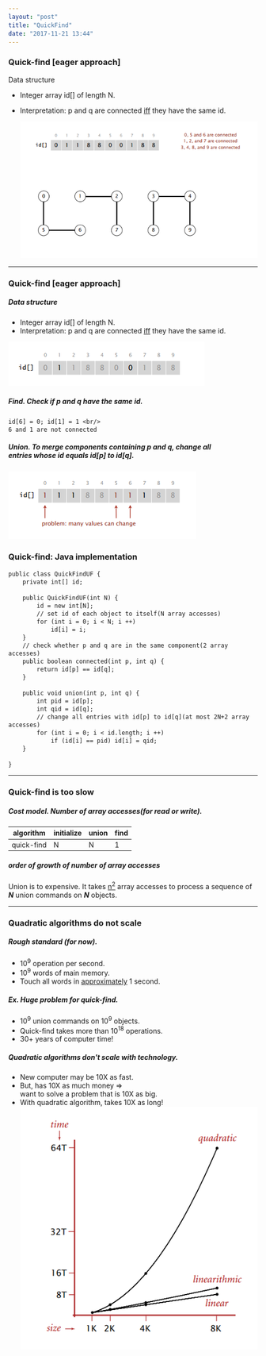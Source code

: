 ```yaml
---
layout: "post"
title: "QuickFind"
date: "2017-11-21 13:44"
---
```


### Quick-find [eager approach]
Data structure
* Integer array id[] of length N.
* Interpretation: p and q are connected [iff][bb2bd808] they have the same id.

    ![iff they have the same id](../images/2017/11/iff-they-have-the-same-id.png)

  [bb2bd808]: http://fanyi.baidu.com/?aldtype=85#en/zh/iff "if and only if"
---
  ### Quick-find [eager approach]
  ##### Data structure
  * Integer array id[] of length N.
  * Interpretation: p and q are connected [iff][bb2bd808] they have the same id.

  ![interpretation](../images/2017/11/interpretation.png)

  ##### Find. Check if p and q have the same id.
    id[6] = 0; id[1] = 1 <br/>
    6 and 1 are not connected

  ##### Union. To merge components containing p and q, change all <br/> entries whose id equals id[p] to id[q].

![after union of 6 and 1.png](../images/2017/11/after-union-of-6-and-1.png "after union of 6 and 1.png")

### Quick-find: Java implementation

```
public class QuickFindUF {
    private int[] id;

    public QuickFindUF(int N) {
        id = new int[N];
        // set id of each object to itself(N array accesses)
        for (int i = 0; i < N; i ++)
            id[i] = i;
    }
    // check whether p and q are in the same component(2 array accesses)
    public boolean connected(int p, int q) {
        return id[p] == id[q];
    }

    public void union(int p, int q) {
        int pid = id[p];
        int qid = id[q];
        // change all entries with id[p] to id[q](at most 2N+2 array accesses)
        for (int i = 0; i < id.length; i ++)
            if (id[i] == pid) id[i] = qid;
    }

}
```

---
### Quick-find is too slow
##### Cost model. Number of array accesses(for read or write).

algorithm  | initialize | union | find
-----------|------------|-------|-----
quick-find | N          | N     | 1
##### order of growth of number of array accesses

Union is to expensive. It takes [n<sup>2</sup>][b9431c11] array accesses to process a sequence of
**_N_** union commands on _**N**_ objects.

  [b9431c11]: http://dict.youdao.com/w/eng/quadratic "quadratic"

---
### Quadratic algorithms do not scale

##### Rough standard (for now).
* 10<sup>9</sup> operation per second.
* 10<sup>9</sup> words of main memory.
* Touch all words in [approximately](this "a truism roughly since 1950!") 1 second.

##### Ex. Huge problem for quick-find.
* 10<sup>9</sup> union commands on 10<sup>9</sup> objects.
* Quick-find takes more than 10<sup>18</sup> operations.
* 30+ years of computer time!

##### Quadratic algorithms don't scale with technology.
* New computer may be 10X as fast.
* But, has 10X as much money => <br/>
  want to solve a problem that is 10X as big.
* With quadratic algorithm, takes 10X as long!
![coordinate](../images/2017/12/coordinate.png)

